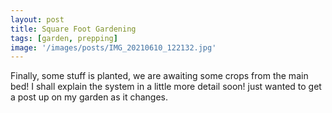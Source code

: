 ```yaml
---
layout: post
title: Square Foot Gardening
tags: [garden, prepping]
image: '/images/posts/IMG_20210610_122132.jpg'
---
```


Finally, some stuff is planted, we are awaiting some crops from the main bed! I shall explain the system in a little more detail soon! just wanted to get a post up on my garden as it changes.